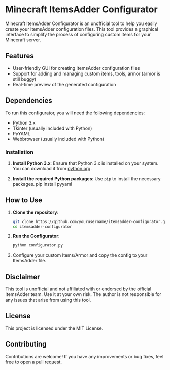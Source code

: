 # Minecraft ItemsAdder Configurator

Minecraft ItemsAdder Configurator is an unofficial tool to help you easily create your ItemsAdder configuration files. This tool provides a graphical interface to simplify the process of configuring custom items for your Minecraft server.

## Features

- User-friendly GUI for creating ItemsAdder configuration files
- Support for adding and managing custom items, tools, armor (armor is still buggy)
- Real-time preview of the generated configuration

## Dependencies

To run this configurator, you will need the following dependencies:

- Python 3.x
- Tkinter (usually included with Python)
- PyYAML
- Webbrowser (usually included with Python)

### Installation

1. **Install Python 3.x**: Ensure that Python 3.x is installed on your system. You can download it from [python.org](https://www.python.org/downloads/).

2. **Install the required Python packages**: Use `pip` to install the necessary packages.
   pip install pyyaml

## How to Use

1. **Clone the repository**:
   ```sh
   git clone https://github.com/yourusername/itemsadder-configurator.git
   cd itemsadder-configurator
   ```

2. **Run the Configurator**:
   ```sh
   python configurator.py
   ```

3. Configure your custom Items/Armor and copy the config to your ItemsAdder file.

## Disclaimer

This tool is unofficial and not affiliated with or endorsed by the official ItemsAdder team. Use it at your own risk. The author is not responsible for any issues that arise from using this tool.

## License

This project is licensed under the MIT License.

## Contributing

Contributions are welcome! If you have any improvements or bug fixes, feel free to open a pull request.
